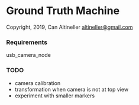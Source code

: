 # Ground Truth Machine

Copyright, 2019, Can Altineller <altineller@gmail.com>

### Requirements

usb_camera_node


### TODO

- camera calibration
- transformation when camera is not at top view
- experiment with smaller markers
